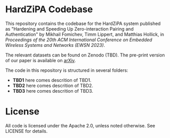 # HardZiPA Codebase
This repository contains the codebase for the HardZiPA system published as "Hardening and Speeding Up Zero-interaction Pairing and Authentication" by Mikhail Fomichev, Timm Lippert, and Matthias Hollick, in *Proceedings of the 20th ACM International Conference on Embedded Wireless Systems and Networks (EWSN 2023)*.

The relevant datasets can be found on Zenodo (TBD). The pre-print version of our paper is available on [arXiv](https://arxiv.org/abs/2306.04458).

The code in this repository is structured in several folders:

- **TBD1** here comes descrition of TBD1. 
- **TBD2** here comes descrition of TBD2. 
- **TBD3** here comes descrition of TBD3.

# License
All code is licensed under the Apache 2.0, unless noted otherwise. See LICENSE for details.
